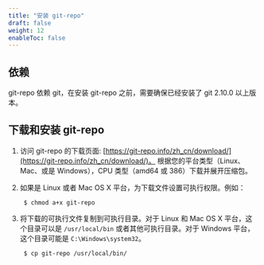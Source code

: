 ```yaml
---
title: "安装 git-repo"
draft: false
weight: 12
enableToc: false
---
```


## 依赖

git-repo 依赖 git，在安装 git-repo 之前，需要确保已经安装了 git 2.10.0 以上版本。


## 下载和安装 git-repo

1. 访问 git-repo 的下载页面: [https://git-repo.info/zh_cn/download/](https://git-repo.info/zh_cn/download/)。
   根据您的平台类型（Linux、Mac、或是 Windows），CPU 类型（amd64 或 386）下载并展开压缩包。

2. 如果是 Linux 或者 Mac OS X 平台，为下载文件设置可执行权限。例如：

        $ chmod a+x git-repo

3. 将下载的可执行文件复制到可执行目录。对于 Linux 和 Mac OS X 平台，这个目录可以是
   `/usr/local/bin` 或者其他可执行目录。对于 Windows 平台，这个目录可能是 `C:\Windows\system32`。

        $ cp git-repo /usr/local/bin/


